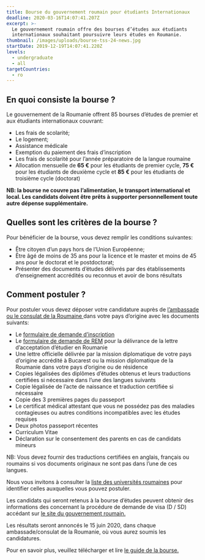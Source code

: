 ```yaml
---
title: Bourse du gouvernement roumain pour étudiants Internationaux
deadline: 2020-03-16T14:07:41.207Z
excerpt: >-
  Le gouvernement roumain offre des bourses d’études aux étudiants
  internationaux souhaitant poursuivre leurs études en Roumanie.
thumbnail: /images/uploads/bourse-tss-24-news.jpg
startDate: 2019-12-19T14:07:41.220Z
levels:
  - undergraduate
  - all
targetCountries:
  - ro
---
```


## En quoi consiste la bourse ?

Le gouvernement de la Roumanie offrent 85 bourses d’études de premier et aux étudiants internationaux couvrant:

- Les frais de scolarité;
- Le logement;
- Assistance médicale
- Exemption du paiement des frais d’inscription
- Les frais de scolarité pour l’année préparatoire de la langue roumaine
- Allocation mensuelle de **65 €** pour les étudiants de premier cycle, **75 €** pour les étudiants de deuxième cycle et **85 €** pour les étudiants de troisième cycle (doctorat)

**NB: la bourse ne couvre pas l’alimentation, le transport international et local. Les candidats doivent être prêts à supporter personnellement toute autre dépense supplémentaire.**

## Quelles sont les critères de la bourse ?

Pour bénéficier de la bourse, vous devez remplir les conditions suivantes:

- Être citoyen d’un pays hors de l’Union Européenne;
- Être âgé de moins de 35 ans pour la licence et le master et moins de 45 ans pour le doctorat et le postdoctorat;
- Présenter des documents d’études délivrés par des établissements d’enseignement accrédités ou reconnus et avoir de bons résultats

## Comment postuler ?

Pour postuler vous devez déposer votre candidature auprès de <a href="https://www.mae.ro/en/romanian-missions" target="_blank" rel="noreferrer noopener">l’ambassade ou le consulat de la Roumaine </a>dans votre pays d’origine avec les documents suivants:

- Le <a href="https://www.mae.ro/sites/default/files/file/anul_2019/burse_2019/appendix\_1\_-_formular_mae_en.pdf" target="_blank" rel="noopener noreferrer">formulaire de demande d’inscription</a>
- Le <a href="https://www.mae.ro/sites/default/files/file/anul_2019/burse_2019/appendix_2_formular_mec_2020-2021_en.pdf" target="_blank" rel="noopener noreferrer">formulaire de demande de REM</a> pour la délivrance de la lettre d’acceptation d’étudier en Roumanie
- Une lettre officielle délivrée par la mission diplomatique de votre pays d’origine accrédité à Bucarest ou la mission diplomatique de la Roumanie dans votre pays d’origine ou de résidence
- Copies légalisées des diplômes d’études obtenus et leurs traductions certifiées si nécessaire dans l’une des langues suivants
- Copie légalisée de l’acte de naissance et traduction certifiée si nécessaire
- Copie des 3 premières pages du passeport
- Le certificat médical attestant que vous ne possédez pas des maladies contagieuses ou autres conditions incompatibles avec les études requises
- Deux photos passeport récentes
- Curriculum Vitae
- Déclaration sur le consentement des parents en cas de candidats mineurs

NB: Vous devez fournir des traductions certifiées en anglais, français ou roumains si vos documents originaux ne sont pas dans l’une de ces langues.

Nous vous invitons à consulter la <a href="https://www.mae.ro/sites/default/files/file/anul_2019/burse_2019/appendix_4_institutii_de_invatamant_superior_de_stat_en.pdf" target="_blank" rel="noreferrer noopener">liste des universités roumaines</a> pour identifier celles auxquelles vous pouvez postuler.

Les candidats qui seront retenus à la bourse d’études peuvent obtenir des informations des concernant la procédure de demande de visa (D / SD) accédant sur <a href="https://studyinromania.gov.ro/Visa_rules_and_procedures" target="_blank" rel="noreferrer noopener">le site du gouvernement roumain.</a>

Les résultats seront annoncés le 15 juin 2020, dans chaque ambassade/consulat de la Roumanie, où vous aurez soumis les candidatures.

Pour en savoir plus, veuillez télécharger et lire <a href="https://www.mae.ro/sites/default/files/file/anul_2019/burse_2019/metodologie_burse_mae_2020-2021_en.pdf" rel="noreferrer noopener" target="_blank">le guide de la bourse.</a>
